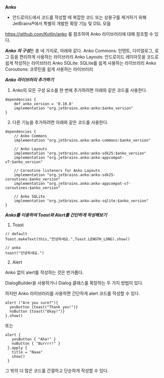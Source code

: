 **Anko**
- 안드로이드에서 코드를 작성할 때 복잡한 코드 또는 상용구를 제거하기 위해 JetBrains®에서 특별히 개발한 확장 기능 및 DSL 모음

 

https://github.com/Kotlin/anko 를 참조하여 Anko 라이브러리에 대해 참조할 수 있다.

 

***Anko 의 구성***은 총 네 가지로, 아래와 같다.
Anko Commons: 인텐트, 다이얼로그, 로그 등을 편리하게 사용하는 라이브러리
Anko Layouts: 안드로이드 레이아웃을 코드로 쉽게 작성하는 라이브러리
Anko SQLite: SQLite를 쉽게 사용하는 라이브러리
Anko Coroutions: 코루틴을 쉽게 사용하는 라이브러리
 
***Anko 라이브러리 추가하기***
1. Anko의 모든 구성 요소를 한 번에 추가하려면 아래와 같은 코드를 사용한다.

```
dependencies {
    def anko_version = '0.10.8'
    implementation "org.jetbrains.anko:anko:$anko_version"
}
```

2. 다른 기능을 추가하려면 아래와 같은 코드를 사용한다.

```
dependencies {
    // Anko Commons
    implementation "org.jetbrains.anko:anko-commons:$anko_version"

    // Anko Layouts
    implementation "org.jetbrains.anko:anko-sdk25:$anko_version" 
    implementation "org.jetbrains.anko:anko-appcompat-v7:$anko_version"

    // Coroutine listeners for Anko Layouts
    implementation "org.jetbrains.anko:anko-sdk25-coroutines:$anko_version"
    implementation "org.jetbrains.anko:anko-appcompat-v7-coroutines:$anko_version"

    // Anko SQLite
    implementation "org.jetbrains.anko:anko-sqlite:$anko_version"
}
``` 

***Anko를 이용하여 Toast와 Alert를 간단하게 작성해보기***

 

1. Toast

```
// default
Toast.makeText(this,"안녕하세요.",Toast.LENGTH_LONG).show() 

// anko      
toast("안녕하세요.")
```
 

2. Alert

Anko 없이 alert를 작성하는 것은 번거롭다. 

DialogBuilder을 사용하거나 Dialog 클래스를 확장하는 두 가지 방법이 있다.

하지만 Anko 라이브러리를 사용하면 간단하게 alert 코드를 작성할 수 있다.

```
alert ("Are you sure?"){
  yesButton {toast("Thank you!")}
  noButton {toast("Okay!")}
}.show()
```
또는
```
alert {
   yesButton { "Aha!" }
   noButton { "Burrrr!" }
 }.apply {
   title = "Naaa"
   show()
 }
 ```

그 밖의 더 많은 코드를 간결하고 단순하게 작성할 수 있다.

